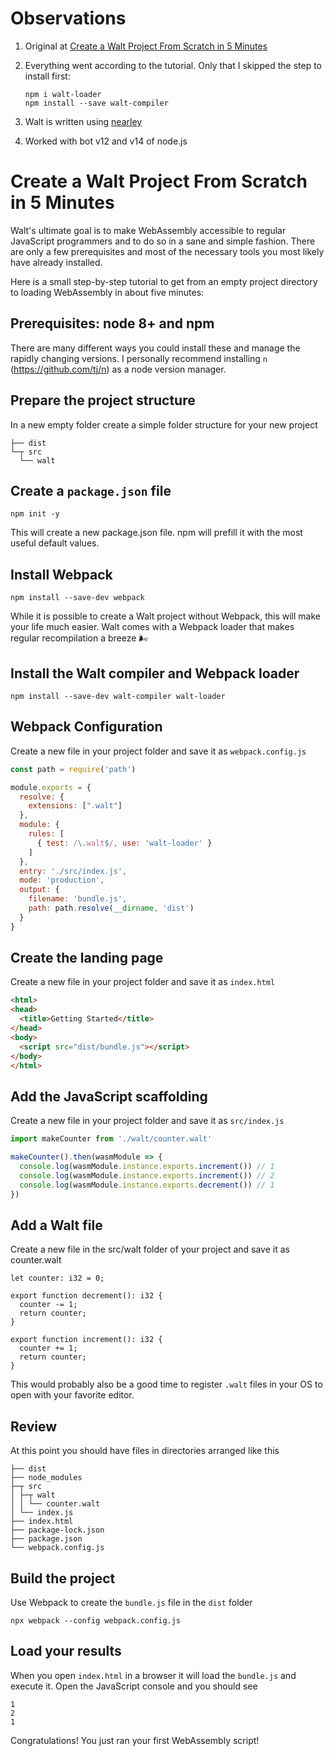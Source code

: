 # Observations

1. Original at [Create a Walt Project From Scratch in 5 Minutes](https://github.com/ballercat/walt/wiki/Walt-In-5-Minutes)
2. Everything went according to the tutorial. Only that I skipped the step to install first:

    ```
    npm i walt-loader
    npm install --save walt-compiler
    ```
3. Walt is written using [nearley](https://nearley.js.org/)
4. Worked with bot v12 and v14 of node.js

# Create a Walt Project From Scratch in 5 Minutes
Walt's ultimate goal is to make WebAssembly accessible to regular JavaScript programmers and to do so in a sane and simple fashion. There are only a few prerequisites and most of the necessary tools you most likely have already installed.

Here is a small step-by-step tutorial to get from an empty project directory to loading WebAssembly in about five minutes:

## Prerequisites: node 8+ and npm

There are many different ways you could install these and manage the rapidly changing versions. I personally recommend installing `n` (https://github.com/tj/n) as a node version manager.

## Prepare the project structure

In a new empty folder create a simple folder structure for your new project

```
├── dist
└─┬ src
  └── walt
```

## Create a `package.json` file

```
npm init -y
```

This will create a new package.json file. npm will prefill it with the most useful default values.

## Install Webpack

```
npm install --save-dev webpack
```

While it is possible to create a Walt project without Webpack, this will make your life much easier. Walt comes with a Webpack loader that makes regular recompilation a breeze :wind_face:

## Install the Walt compiler and Webpack loader

```
npm install --save-dev walt-compiler walt-loader
```

## Webpack Configuration

Create a new file in your project folder and save it as `webpack.config.js`

```js
const path = require('path')

module.exports = {
  resolve: {
    extensions: [".walt"]
  },
  module: {
    rules: [
      { test: /\.walt$/, use: 'walt-loader' }
    ]
  },
  entry: './src/index.js',
  mode: 'production',
  output: {
    filename: 'bundle.js',
    path: path.resolve(__dirname, 'dist')
  }
}

```

## Create the landing page

Create a new file in your project folder and save it as `index.html`

```html
<html>
<head>
  <title>Getting Started</title>
</head>
<body>
  <script src="dist/bundle.js"></script>
</body>
</html>
```

## Add the JavaScript scaffolding

Create a new file in your project folder and save it as `src/index.js`

```js
import makeCounter from './walt/counter.walt'

makeCounter().then(wasmModule => {
  console.log(wasmModule.instance.exports.increment()) // 1
  console.log(wasmModule.instance.exports.increment()) // 2
  console.log(wasmModule.instance.exports.decrement()) // 1
})
```

## Add a Walt file

Create a new file in the src/walt folder of your project and save it as counter.walt

```walt
let counter: i32 = 0;

export function decrement(): i32 {
  counter -= 1;
  return counter;
}

export function increment(): i32 {
  counter += 1;
  return counter;
}
```

This would probably also be a good time to register `.walt` files in your OS to open with your favorite editor.

## Review

At this point you should have files in directories arranged like this

```
├── dist
├── node_modules
├─┬ src
│ ├─┬ walt
│ │ └── counter.walt
│ └── index.js
├── index.html
├── package-lock.json
├── package.json
└── webpack.config.js
```

## Build the project

Use Webpack to create the `bundle.js` file in the `dist` folder

```
npx webpack --config webpack.config.js
```

## Load your results

When you open `index.html` in a browser it will load the `bundle.js` and execute it. Open the JavaScript console and you should see

```
1
2
1
```

Congratulations! You just ran your first WebAssembly script!
